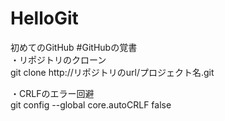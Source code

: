 # HelloGit
初めてのGitHub
#GitHubの覚書  
・リポジトリのクローン  
git clone http://リポジトリのurl/プロジェクト名.git  
  
・CRLFのエラー回避  
git config --global core.autoCRLF false
